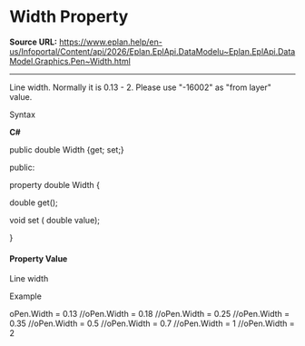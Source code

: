 # Width Property

**Source URL:** https://www.eplan.help/en-us/Infoportal/Content/api/2026/Eplan.EplApi.DataModelu~Eplan.EplApi.DataModel.Graphics.Pen~Width.html

---

Line width. Normally it is 0.13 - 2. Please use "-16002" as "from layer" value.

Syntax

**C#**



public double Width {get; set;}

public:

property double Width {

   double get();

   void set (    double value);

}


#### Property Value

Line width

Example

oPen.Width = 0.13 //oPen.Width = 0.18 //oPen.Width = 0.25 //oPen.Width = 0.35 //oPen.Width = 0.5 //oPen.Width = 0.7 //oPen.Width = 1 //oPen.Width = 2
